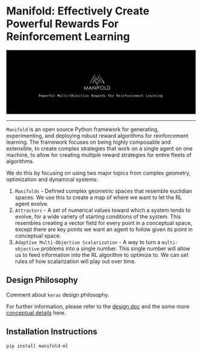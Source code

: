 # Manifold: Effectively Create Powerful Rewards For Reinforcement Learning

![logo](assets/logo.png)


---

`Manifold` is an open source Python framework for generating, experimenting, and deploying robust reward algorithms for reinforcement learning. The framework focuses on being highly composable and extensible, to create complex strategies that work on a single agent on one machine, to allow for creating multiple reward strategies for entire fleets of algorithms.

We do this by focusing on using two major topics from complex geometry, optimization and dynamical systems: 

1. `Manifolds` - Defined complex geometric spaces that resemble euclidian spaces. We use this to create a map of where we want to let the RL agent evolve.
2. `Attractors` - A set of numerical values toward which a system tends to evolve, for a wide variety of starting conditions of the system. This resembles creating a vector field for every point in a conceptual space, except there are key points we want an agent to follow given its point in conceptual space.
3. `Adaptive Multi-Objective Scalarization` - A way to turn a `multi-objective` problems into a single number. This single number will allow us to feed information into the RL algorithm to optimize to. We can set rules of how scalarization will play out over time.


## Design Philosophy

Comment about `keras` design philosophy. 

For further information, please refer to the [design doc](docs/design.md) and the some more [conceptual details](docs/concept.md) here.


## Installation Instructions

```
pip install manifold-ml
```